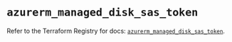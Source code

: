 # `azurerm_managed_disk_sas_token`

Refer to the Terraform Registry for docs: [`azurerm_managed_disk_sas_token`](https://registry.terraform.io/providers/hashicorp/azurerm/3.104.0/docs/resources/managed_disk_sas_token).
